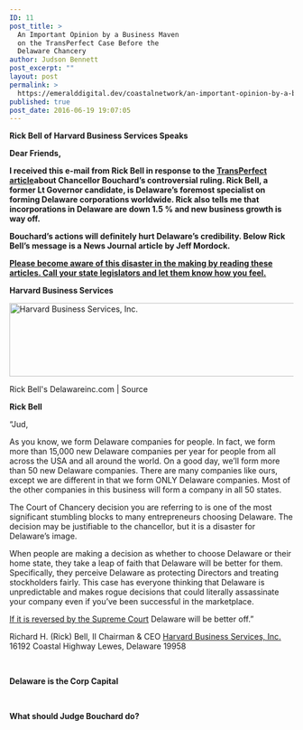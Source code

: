 ```yaml
---
ID: 11
post_title: >
  An Important Opinion by a Business Maven
  on the TransPerfect Case Before the
  Delaware Chancery
author: Judson Bennett
post_excerpt: ""
layout: post
permalink: >
  https://emeralddigital.dev/coastalnetwork/an-important-opinion-by-a-business-maven-on-the-transperfect-case-before-the-delaware-chancery/
published: true
post_date: 2016-06-19 19:07:05
---
```

<strong>Rick Bell of Harvard Business Services Speaks</strong>

<strong>Dear Friends,</strong>

<strong>I received this e-mail from Rick Bell in response to the </strong><a href="http://www.delawareonline.com/story/money/2016/06/17/lovers-spat-could-challenge-delaware-law/86029134/"><strong>TransPerfect article</strong></a><strong>about Chancellor Bouchard’s controversial ruling. Rick Bell, a former Lt Governor candidate, is Delaware’s foremost specialist on forming Delaware corporations worldwide. Rick also tells me that incorporations in Delaware are down 1.5 % and new business growth is way off.</strong>

<strong>Bouchard’s actions will definitely hurt Delaware’s credibility. Below Rick Bell’s message is a News Journal article by Jeff Mordock.</strong>

<strong><u>Please become aware of this disaster in the making by reading these articles. Call your state legislators and let them know how you feel.</u></strong>

<strong>Harvard Business Services</strong>

<img class="alignnone size-full wp-image-66" src="http://emeralddigital.dev/coastalnetwork/wp-content/uploads/2016/10/june-19-2016-article-on-rick-bell-harvard.jpg" alt="Harvard Business Services, Inc." width="520" height="130" />

Rick Bell's Delawareinc.com | Source

<strong>Rick Bell</strong>

“Jud,

As you know, we form Delaware companies for people. In fact, we form more than 15,000 new Delaware companies per year for people from all across the USA and all around the world. On a good day, we’ll form more than 50 new Delaware companies. There are many companies like ours, except we are different in that we form ONLY Delaware companies. Most of the other companies in this business will form a company in all 50 states.

The Court of Chancery decision you are referring to is one of the most significant stumbling blocks to many entrepreneurs choosing Delaware. The decision may be justifiable to the chancellor, but it is a disaster for Delaware’s image.

When people are making a decision as whether to choose Delaware or their home state, they take a leap of faith that Delaware will be better for them. Specifically, they perceive Delaware as protecting Directors and treating stockholders fairly. This case has everyone thinking that Delaware is unpredictable and makes rogue decisions that could literally assassinate your company even if you’ve been successful in the marketplace.

<a href="http://nypost.com/2016/06/17/exs-transperfect-feud-may-be-heading-to-supreme-court/">If it is reversed by the Supreme Court</a> Delaware will be better off.”

Richard H. (Rick) Bell, II
Chairman &amp; CEO
<a href="https://www.delawareinc.com/aboutus/hbs-team/">Harvard Business Services, Inc.</a>
16192 Coastal Highway
Lewes, Delaware 19958

&nbsp;

<strong>Delaware is the Corp Capital</strong>

&nbsp;

<strong>What should Judge Bouchard do?</strong>

&nbsp;